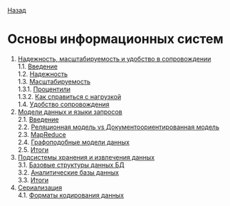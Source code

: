 [Назад](../README.md)

# Основы информационных систем

1. [Надежность, масштабируемость и удобство в сопровождении](1_MainQualities.md)  
   1.1. [Введение](1_MainQualities.md#надежность,-масштабируемость-и-удобство-в-сопровождении)  
   1.2. [Надежность](1_MainQualities.md#надежность)  
   1.3. [Масштабируемость](1_MainQualities.md#масштабируемость)    
   1.3.1. [Процентили](1_MainQualities.md#процентили)  
   1.3.2. [Как справиться с нагрузкой](1_MainQualities.md#как-справиться-с-нагрузкой)  
   1.4. [Удобство сопровождения](1_MainQualities.md#удобство-сопровождения)  
2. [Модели данных и языки запросов](2_InformationSystems.md)  
   2.1. [Введение](2_InformationSystems.md#модели-данных-и-языки-запросов)  
   2.2. [Реляционная модель vs Документоориентированная модель](2_InformationSystems.md#реляционная-модель-vs-документоориентированная-модель)  
   2.3. [MapReduce](2_InformationSystems.md#mapreduce)  
   2.4. [Графоподобные модели данных](2_InformationSystems.md#графоподобные-модели-данных)  
   2.5. [Итоги](2_InformationSystems.md#итоги)  
3. [Подсистемы хранения и извлечения данных](3_InformationSystemTechnique.md)  
   3.1. [Базовые структуры данных БД](3_InformationSystemTechnique.md#базовые-структуры-данных-бд)  
   3.2. [Аналитические базы данных](3_InformationSystemTechnique.md#аналитические-базы-данных)  
   3.3. [Итоги](3_InformationSystemTechnique.md#резюме)
4. [Сериализация](4_Serialization.md)  
   4.1. [Форматы кодирования данных](4_Serialization.md#форматы-кодирования-данных)  